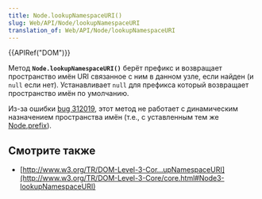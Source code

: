 ```yaml
---
title: Node.lookupNamespaceURI()
slug: Web/API/Node/lookupNamespaceURI
translation_of: Web/API/Node/lookupNamespaceURI
---
```


{{APIRef("DOM")}}

Метод **`Node.lookupNamespaceURI()`** берёт префикс и возвращает пространство имён URI связанное с ним в данном узле, если найден (и `null` если нет). Устанавливает `null` для префикса который возвращает пространство имён по умолчанию.

Из-за ошибки [bug 312019](https://bugzilla.mozilla.org/show_bug.cgi?id=312019), этот метод не работает с динамическим назначением пространства имён (т.е., с уставленным тем же [Node.prefix](/en/DOM/Node.prefix)).

## Смотрите также

- [http://www.w3.org/TR/DOM-Level-3-Cor...upNamespaceURI](http://www.w3.org/TR/DOM-Level-3-Core/core.html#Node3-lookupNamespaceURI)
